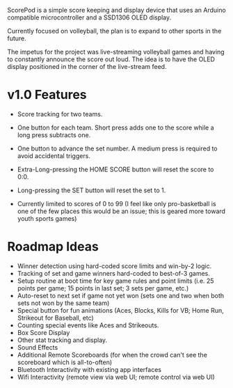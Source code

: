 ScorePod is a simple score keeping and display device that uses an Arduino compatible microcontroller and a SSD1306 OLED display.

Currently focused on volleyball, the plan is to expand to other sports in the future.

The impetus for the project was live-streaming volleyball games and having to constantly announce the score out loud. The idea is to have the OLED display positioned in the corner of the live-stream feed.

v1.0 Features
=====================
* Score tracking for two teams.
* One button for each team.  Short press adds one to the score while a long press subtracts one.
* One button to advance the set number.  A medium press is required to avoid accidental triggers.

* Extra-Long-pressing the HOME SCORE button will reset the score to 0:0.
* Long-pressing the SET button will reset the set to 1.
* Currently limited to scores of 0 to 99 (I feel like only pro-basketball is one of the few places this would be an issue; this is geared more toward youth sports games)

Roadmap Ideas
======================
* Winner detection using hard-coded score limits and win-by-2 logic.
* Tracking of set and game winners hard-coded to best-of-3 games.
* Setup routine at boot time for key game rules and point limits (i.e. 25 points per game; 15 points in last set; 3 sets per game, etc.)
* Auto-reset to next set if game not yet won (sets one and two when both sets not won by the same team)
* Special button for fun animations (Aces, Blocks, Kills for VB; Home Run, Strikeout for Baseball, etc)
* Counting special events like Aces and Strikeouts.
* Box Score Display
* Other stat tracking and display.
* Sound Effects
* Additional Remote Scoreboards (for when the crowd can't see the scoreboard which is all-to-often)
* Bluetooth Interactivity with existing app interfaces
* Wifi Interactivity (remote view via web UI; remote control via web UI)
